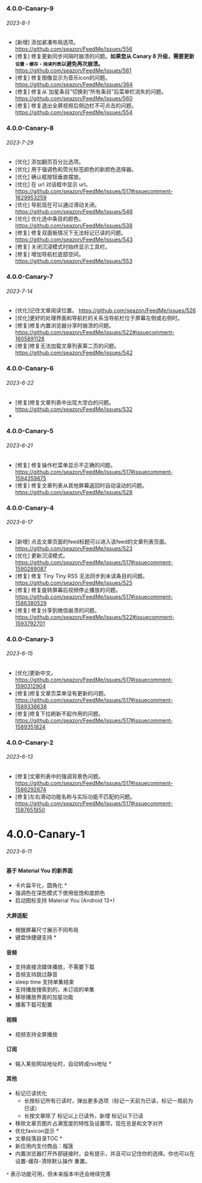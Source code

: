 ### 4.0.0-Canary-9
###### 2023-8-1
- [新增] 添加紧凑布局选项。 https://github.com/seazon/FeedMe/issues/556
- [修复] 修复更新同步间隔时崩溃的问题。<b>如果您从 Canary 8 升级，需要更新`设置` - `缓存` - `阅读列表`以避免再次崩溃。</b> https://github.com/seazon/FeedMe/issues/561
- [修复] 修复图像显示为音乐icon的问题。 https://github.com/seazon/FeedMe/issues/364
- [修复] 修复从`加星条目”切换到“所有条目”后菜单栏消失的问题。 https://github.com/seazon/FeedMe/issues/560
- [修复] 修复退出全屏视频后侧边栏不可点击的问题。 https://github.com/seazon/FeedMe/issues/554

### 4.0.0-Canary-8
###### 2023-7-29
- [优化] 添加翻页百分比选项。
- [优化] 用于强调色和荧光标签颜色的新颜色选择器。
- [优化] 确认框按钮垂直摆放。
- [优化] 在 url 对话框中显示 url。 https://github.com/seazon/FeedMe/issues/517#issuecomment-1629953259
- [优化] 导航现在可以通过滑动关闭。 https://github.com/seazon/FeedMe/issues/546
- [优化] 优化选中条目的颜色。 https://github.com/seazon/FeedMe/issues/538
- [修复] 修复双面板情况下无法标记已读的问题。 https://github.com/seazon/FeedMe/issues/543
- [修复] 关闭沉浸模式时始终显示工具栏。
- [修复] 增加导航栏底部空间。 https://github.com/seazon/FeedMe/issues/553

### 4.0.0-Canary-7
###### 2023-7-14
- [优化]记住文章阅读位置。 https://github.com/seazon/FeedMe/issues/526
- [优化]更好的处理界面和导航栏的关系当导航栏位于屏幕左侧或右侧时。
- [修复]修复内置浏览器分享时崩溃的问题。 https://github.com/seazon/FeedMe/issues/522#issuecomment-1605891128
- [修复]修复无法加载文章列表第二页的问题。 https://github.com/seazon/FeedMe/issues/542

### 4.0.0-Canary-6
###### 2023-6-22
- [修复]修复文章列表中出现大空白的问题。 https://github.com/seazon/FeedMe/issues/532
- 
### 4.0.0-Canary-5
###### 2023-6-21
- [修复] 修复操作栏菜单显示不正确的问题。 https://github.com/seazon/FeedMe/issues/517#issuecomment-1594359875
- [修复] 修复文章列表从其他屏幕返回时自动滚动的问题。 https://github.com/seazon/FeedMe/issues/528

### 4.0.0-Canary-4
###### 2023-6-17
- [新增] 点击文章页面的feed标题可以进入该feed的文章列表页面。 https://github.com/seazon/FeedMe/issues/523
- [优化] 更新沉浸模式。 https://github.com/seazon/FeedMe/issues/517#issuecomment-1590289087
- [修复] 修复 Tiny Tiny RSS 无法同步到未读条目的问题。 https://github.com/seazon/FeedMe/issues/525
- [修复] 修复旋转屏幕后视频停止播放的问题。 https://github.com/seazon/FeedMe/issues/517#issuecomment-1586380529
- [修复] 修复分享到微信崩溃的问题。 https://github.com/seazon/FeedMe/issues/522#issuecomment-1593792701

### 4.0.0-Canary-3
###### 2023-6-15
- [优化]更新中文。 https://github.com/seazon/FeedMe/issues/517#issuecomment-1590312904
- [修复]修复文章页菜单没有更新的问题。 https://github.com/seazon/FeedMe/issues/517#issuecomment-1589336638
- [修复]修复下拉刷新不起作用的问题。 https://github.com/seazon/FeedMe/issues/517#issuecomment-1589351824

### 4.0.0-Canary-2
###### 2023-6-13
- [修复]文章列表中的强调背景色问题。 https://github.com/seazon/FeedMe/issues/517#issuecomment-1586292674
- [修复]左右滑动功能名称与实际功能不匹配的问题。 https://github.com/seazon/FeedMe/issues/517#issuecomment-1587651850

# 4.0.0-Canary-1
###### 2023-6-11
#### 基于 Material You 的新界面
- 卡片扁平化，圆角化 *
- 强调色在深色模式下使用低饱和度颜色
- 启动图标支持 Material You (Android 13+)
#### 大屏适配
- 根据屏幕尺寸展示不同布局
- 键盘快捷键支持 *
#### 音频
- 支持直接流媒体播放，不需要下载
- 音频支持跳过静音
- sleep time 支持单集结束
- 支持播放搜索到的，未订阅的单集
- 移除播放界面的加星功能
- 播客下载可配置
#### 视频
- 视频支持全屏播放
#### 订阅
- 输入某些网站地址时，自动转成rss地址 *
#### 其他
- 标记已读优化
  - 长按标记所有已读时，弹出更多选项（标记一天前为已读，标记一周前为已读）
  - 长按文章除了 标记以上已读外，新增 标记以下已读
- 移除文章页图片占满宽度的特性及设置项，现在总是和文字对齐
- 优化favicon显示 *
- 文章段落目录TOC *
- 新应用内支付商品：榴莲
- 内置浏览器打开外部链接时，会有提示，并且可以记住你的选择。你也可以在设置-缓存-清除默认操作 重置。

`*` 表示功能可用，但未来版本中还会继续完善